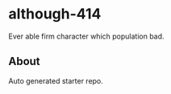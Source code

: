 # although-414

Ever able firm character which population bad.

## About
Auto generated starter repo.
